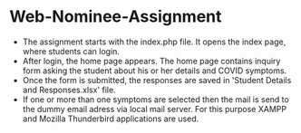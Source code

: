 # Web-Nominee-Assignment
* The assignment starts with the index.php file. It opens the index page, where students can login.
* After login, the home page appears. The home page contains inquiry form asking the student about his or her details and COVID symptoms.
* Once the form is submitted, the responses are saved in 'Student Details and Responses.xlsx' file.
* If one or more than one symptoms are selected then the mail is send to the dummy email adress via local mail server. For this purpose XAMPP and Mozilla Thunderbird applications are used.
